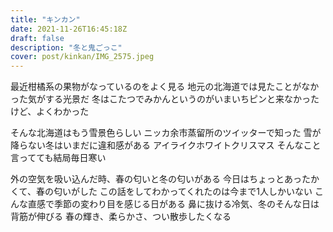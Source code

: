 ```yaml
---
title: "キンカン"
date: 2021-11-26T16:45:18Z
draft: false
description: "冬と鬼ごっこ"
cover: post/kinkan/IMG_2575.jpeg
---
```


最近柑橘系の果物がなっているのをよく見る
地元の北海道では見たことがなかった気がする光景だ
冬はこたつでみかんというのがいまいちピンと来なかったけど、よくわかった

そんな北海道はもう雪景色らしい
ニッカ余市蒸留所のツイッターで知った
雪が降らない冬はいまだに違和感がある
アイライクホワイトクリスマス
そんなこと言ってても結局毎日寒い

外の空気を吸い込んだ時、春の匂いと冬の匂いがある
今日はちょっとあったかくて、春の匂いがした
この話をしてわかってくれたのは今まで1人しかいない
こんな直感で季節の変わり目を感じる日がある
鼻に抜ける冷気、冬のそんな日は背筋が伸びる
春の輝き、柔らかさ、つい散歩したくなる

